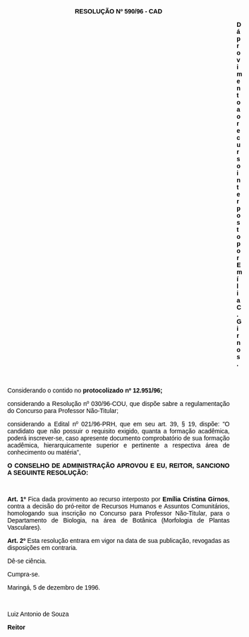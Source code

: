 <BODY TEXT="#000000">

<B><FONT FACE="Arial"><P ALIGN="CENTER">RESOLU&Ccedil;&Atilde;O Nº 590/96 - CAD</P>
</B><P ALIGN="JUSTIFY"></P><DIR>
<DIR>
<DIR>
<DIR>
<DIR>
<DIR>
<DIR>
<DIR>
<DIR>
<DIR>
<DIR>
<DIR>
<DIR>

<B><P ALIGN="JUSTIFY">D&aacute; provimento ao recurso interposto por Em&iacute;lia C. Girnos.</P>
<P ALIGN="JUSTIFY"></P>
</B><P ALIGN="JUSTIFY">&nbsp;</P></DIR>
</DIR>
</DIR>
</DIR>
</DIR>
</DIR>
</DIR>
</DIR>
</DIR>
</DIR>
</DIR>
</DIR>
</DIR>

<P ALIGN="JUSTIFY">Considerando o contido no <B>protocolizado nº 12.951/96;</P>
</B><P ALIGN="JUSTIFY">considerando a Resolu&ccedil;&atilde;o nº 030/96-COU, que disp&otilde;e sabre a regulamenta&ccedil;&atilde;o do Concurso para Professor N&atilde;o-Titular;</P>
<P ALIGN="JUSTIFY">considerando a Edital nº 021/96-PRH, que em seu art. 39, § 19, disp&otilde;e: "O candidato que n&atilde;o possuir o requisito exigido, quanta a forma&ccedil;&atilde;o acad&ecirc;mica, poder&aacute; inscrever-se, caso apresente documento comprobat&oacute;rio de sua forma&ccedil;&atilde;o acad&ecirc;mica, hierarquicamente superior e pertinente a respectiva &aacute;rea de conhecimento ou mat&eacute;ria",</P>
<P ALIGN="JUSTIFY"></P>
<B><P ALIGN="JUSTIFY">O CONSELHO DE ADMINISTRA&Ccedil;&Atilde;O APROVOU E EU, REITOR, SANCIONO A SEGUINTE RESOLU&Ccedil;&Atilde;O:</P>
</B><P ALIGN="JUSTIFY"></P>
<P ALIGN="JUSTIFY">&nbsp;</P>
<B><P ALIGN="JUSTIFY">Art. 1º</B> Fica dada provimento ao recurso interposto por <B>Em&iacute;lia Cristina Girnos</B>, contra a decis&atilde;o do pr&oacute;-reitor de Recursos Humanos e Assuntos Comunit&aacute;rios, homologando sua inscri&ccedil;&atilde;o no Concurso para Professor N&atilde;o-Titular, para o Departamento de Biologia, na &aacute;rea de Bot&acirc;nica (Morfologia de Plantas Vasculares).</P>
<B><P ALIGN="JUSTIFY">Art. 2º</B> Esta resolu&ccedil;&atilde;o entrara em vigor na data de sua publica&ccedil;&atilde;o, revogadas as disposi&ccedil;&otilde;es em contraria.</P>
<P ALIGN="JUSTIFY">D&ecirc;-se ci&ecirc;ncia.</P>
<P ALIGN="JUSTIFY">Cumpra-se.</P>
<P ALIGN="JUSTIFY"></P>
<P ALIGN="JUSTIFY">Maring&aacute;, 5 de dezembro de 1996.</P>
<P ALIGN="JUSTIFY"></P>
<P ALIGN="JUSTIFY">&nbsp;</P>
<P ALIGN="JUSTIFY">Luiz Antonio de Souza</P>
<B><P ALIGN="JUSTIFY">Reitor </P></B></FONT></BODY>
